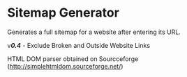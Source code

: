 # Sitemap Generator

Generates a full sitemap for a website after entering its URL. 

v***0.4*** - Exclude Broken and Outside Website Links


HTML DOM parser obtained on Sourcceforge (http://simplehtmldom.sourceforge.net/) 